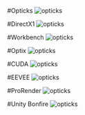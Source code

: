 #Opticks
![opticks](https://github.com/themindvirus/blob/opticks/img/opticks.png)

#DirectX1
![opticks](https://github.com/themindvirus/blob/opticks/img/directx1.png)

#Workbench
![opticks](https://github.com/themindvirus/blob/opticks/img/workbench.png)

#Optix
![opticks](https://github.com/themindvirus/blob/opticks/img/optix.png)

#CUDA
![opticks](https://github.com/themindvirus/blob/opticks/img/cuda.png)

#EEVEE
![opticks](https://github.com/themindvirus/blob/opticks/img/eevee.png)

#ProRender
![opticks](https://github.com/themindvirus/blob/opticks/img/prorender.png)

#Unity Bonfire
![opticks](https://github.com/themindvirus/blob/opticks/img/unity-bonfire.png)